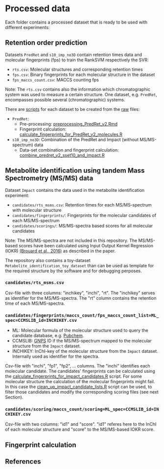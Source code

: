 # Processed data 

Each folder contains a processed dataset that is ready to be used with different
experiments:

## Retention order prediction 

Datasets ```PredRet``` and ```s10_imp_no3D``` contain retention times data and molecular
fingerprints (fps) to train the RankSVM respectively the SVR:

- ```rts.csv```: Molecular structures and corresponding retention times
- ```fps.csv```: Binary fingerprints  for each molecular structure in the dataset
- ```fps_maccs_count.csv```: MACCS counting fps 

Note: The ```rts.csv``` contains also the information which chromatographic system
was used to measure a certain structure. One dataset, e.g. ```PredRet```, encompasses
possible several (chromatographic) systems.

There are [scripts](../scripts) for each dataset to be created from the [raw](../raw) files:

- ```PredRet```:
  - Pre-processing: [preprocessing_PredRet_v2.Rmd](../scripts/preprocessing_PredRet_v2.Rmd)
  - Fingerprint calculation: [calculate_fingerprints_for_PredRet_v2_molecules.R](../scripts/calculate_fingerprints_for_PredRet_v2_molecules.R)
- ```s10_imp_no3D```: Combination of the PredRet and Impact (without MS/MS-spectrum) data
  - Data-set combination and fingerprint calculation: [combine_predret_v2_sset10_and_impact.R](../scripts/combine_predret_v2_sset10_and_impact.R) 

## Metabolite identification using tandem Mass Spectrometry (MS/MS) data

Dataset ```Impact``` contains the data used in the metabolite identification
experiment:

- ```candidates/rts_msms.csv```: Retention times for each MS/MS-spectrum with molecular structure
- ```candidates/fingerprints/```: Fingerprints for the molecular candidates of each MS/MS-spectrum
- ```candidates/scorings/```: MS/MS-spectra based scores for all molecular candidates

Note: The MS/MS-spectra are not included in this repository. The MS/MS-based scores
have been calculated using Input Output Kernel Regression (IOKR) [(Brouard et al., 2016)][@iokr_paper]
as described in the paper.

The repository also contains a toy-dataset ```Metabolite_identification_toy_dataset```
than can be used as template for the required structure by the software and for
debugging perposes.

### ```candidates/rts_msms.csv```

Csv-file with three columns: "inchikey", "inchi", "rt". The "inchikey" serves as
identifier for the MS/MS-spectra. The "rt" column contains the retention time of 
each MS/MS-spectra.

### ```candidates/fingerprints/maccs_count/fps_maccs_count_list=ML_spec=CCMSLIB_id=INCHIKEY.csv```

- ML: Molecular formula of the molecular structure used to query the candidate database, e.g. [Pubchem](https://pubchem.ncbi.nlm.nih.gov/).
- CCMSLIB: [GNPS](https://gnps.ucsd.edu/ProteoSAFe/static/gnps-splash.jsp) ID if the MS/MS-spectrum mapped to the molecular structure from the ```Impact``` dataset.
- INCHIKEY: InChI-key of the molecular structure from the ```Impact``` dataset. Internally used as identifier for the spectra.

Csv-file with "inchi", "fp1", "fp2", ... columns. The "inchi" identifies each 
molecular candidate. The candidates' fingerprints can be calculated using the 
[calculate_fingerprints_for_impact_candidates.R](../scripts/calculate_fingerprints_for_impact_candidates.R)
script. For some molecular structure the calculation of the molecular fingerprints
might fail. In this case the [clean_up_impact_candidate_lists.R](../scripts/clean_up_impact_candidate_lists.R)
script can be used, to filter those candidates and modify the corresponding scoring 
files (see next Section).

### ```candidates/scoring/maccs_count/scoring=ML_spec=CCMSLIB_id=INCHIKEY.csv```

Csv-file with two columns: "id1" and "score". "id1" referes here to the InChI of
each molecular structure and "score" to the MS/MS-based IOKR score.

## Fingerprint calculation

## References

[@iokr_paper]: https://academic.oup.com/bioinformatics/article/32/12/i28/2288626 "Fast metabolite identification with Input Output Kernel Regression, Brouard, C., Shen, H., Dührkop, K., d’Alché-Buc, F., Böcker, S., and Rousu, J. Bioinformatics, 2016"